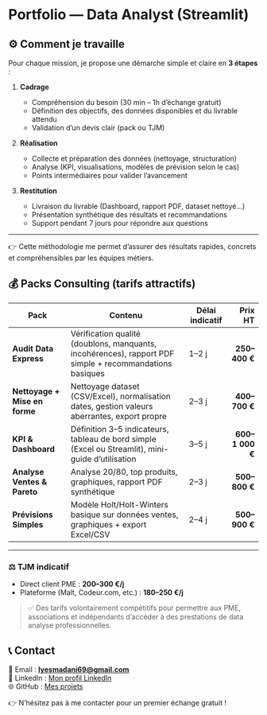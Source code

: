 # Portfolio — Data Analyst (Streamlit)



## ⚙️ Comment je travaille

Pour chaque mission, je propose une démarche simple et claire en **3 étapes** :

1. **Cadrage**  
   - Compréhension du besoin (30 min – 1h d’échange gratuit)  
   - Définition des objectifs, des données disponibles et du livrable attendu  
   - Validation d’un devis clair (pack ou TJM)

2. **Réalisation**  
   - Collecte et préparation des données (nettoyage, structuration)  
   - Analyse (KPI, visualisations, modèles de prévision selon le cas)  
   - Points intermédiaires pour valider l’avancement  

3. **Restitution**  
   - Livraison du livrable (Dashboard, rapport PDF, dataset nettoyé…)  
   - Présentation synthétique des résultats et recommandations  
   - Support pendant 7 jours pour répondre aux questions  

---

👉 Cette méthodologie me permet d’assurer des résultats rapides, concrets et compréhensibles par les équipes métiers.
## 💰 Packs Consulting (tarifs attractifs)

| Pack | Contenu | Délai indicatif | Prix HT |
|------|---------|-----------------|--------:|
| **Audit Data Express** | Vérification qualité (doublons, manquants, incohérences), rapport PDF simple + recommandations basiques | 1–2 j | **250–400 €** |
| **Nettoyage + Mise en forme** | Nettoyage dataset (CSV/Excel), normalisation dates, gestion valeurs aberrantes, export propre | 2–3 j | **400–700 €** |
| **KPI & Dashboard** | Définition 3–5 indicateurs, tableau de bord simple (Excel ou Streamlit), mini-guide d’utilisation | 3–5 j | **600–1 000 €** |
| **Analyse Ventes & Pareto** | Analyse 20/80, top produits, graphiques, rapport PDF synthétique | 2–3 j | **500–800 €** |
| **Prévisions Simples** | Modèle Holt/Holt-Winters basique sur données ventes, graphiques + export Excel/CSV | 2–4 j | **500–900 €** |

---

### ⚖️ TJM indicatif
- Direct client PME : **200–300 €/j**  
- Plateforme (Malt, Codeur.com, etc.) : **180–250 €/j**  

> ✅ Des tarifs volontairement compétitifs pour permettre aux PME, associations et indépendants d’accéder à des prestations de data analyse professionnelles.
## 📞 Contact

📧 Email : **lyesmadani69@gmail.com**  
💼 LinkedIn : [Mon profil LinkedIn](https://www.linkedin.com/in/ton-profil)  
🌐 GitHub : [Mes projets](https://github.com/lyesmadani69-design)  

👉 N’hésitez pas à me contacter pour un premier échange gratuit !
